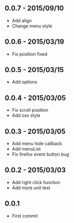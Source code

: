 ## 0.0.7 - 2015/09/10

* Add align
* Change menu style

## 0.0.6 - 2015/03/19

* Fix position fixed

## 0.0.5 - 2015/03/15

* Add options

## 0.0.4 - 2015/03/05

* Fix scroll position
* Add osx style

## 0.0.3 - 2015/03/05

* Add menu hide callback
* Add menuList
* Fix firefox event button bug

## 0.0.2 - 2015/03/03

* Add right click function
* Add more unit test

## 0.0.1

* First commit

